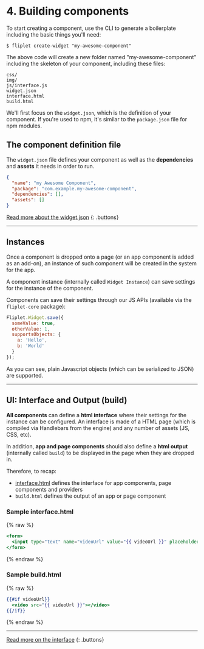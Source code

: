 # 4. Building components

To start creating a component, use the CLI to generate a boilerplate including the basic things you'll need:

```
$ fliplet create-widget "my-awesome-component"
```

The above code will create a new folder named "my-awesome-component" including the skeleton of your component, including these files:

```
css/
img/
js/interface.js
widget.json
interface.html
build.html
```

We'll first focus on the `widget.json`, which is the definition of your component. If you're used to npm, it's similar to the `package.json` file for npm modules.

## The component definition file

The `widget.json` file defines your component as well as the **dependencies** and **assets** it needs in order to run.

```json
{
  "name": "my Awesome Component",
  "package": "com.example.my-awesome-component",
  "dependencies": [],
  "assets": []
}
```

[Read more about the widget.json](components/Definition.md)
{: .buttons}

---

## Instances

Once a component is dropped onto a page (or an app component is added as an add-on), an instance of such component will be created in the system for the app.

A component instance (internally called `Widget Instance`) can save settings for the instance of the component.

Components can save their settings through our JS APIs (available via the `fliplet-core` package):

```js
Fliplet.Widget.save({
  someValue: true,
  otherValue: 1,
  supportsObjects: {
    a: 'Hello',
    b: 'World'
  }
});
```

As you can see, plain Javascript objects (which can be serialized to JSON) are supported.

---

## UI: Interface and Output (build)

**All components** can define a **html interface** where their settings for the instance can be configured. An interface is made of a HTML page (which is compiled via Handlebars from the engine) and any number of assets (JS, CSS, etc).

In addition, **app and page components** should also define a **html output** (internally called `build`) to be displayed in the page when they are dropped in.

Therefore, to recap:

- [interface.html](components/Interface.md) defines the interface for app components, page components and providers
- `build.html` defines the output of an app or page component

### Sample interface.html

{% raw %}
```handlebars
<form>
  <input type="text" name="videoUrl" value="{{ videoUrl }}" placeholder="A video url" />
</form>
```
{% endraw %}

### Sample build.html

{% raw %}
```handlebars
{{#if videoUrl}}
  <video src="{{ videoUrl }}"></video>
{{/if}}
```
{% endraw %}

---

[Read more on the interface](components/Interface.md)
{: .buttons}